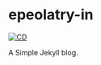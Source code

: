# epeolatry-in

[![CD](https://github.com/epeolatry/epeolatory_in/actions/workflows/main.yml/badge.svg)](https://github.com/epeolatry/epeolatory_in/actions/workflows/main.yml)

A Simple Jekyll blog.
